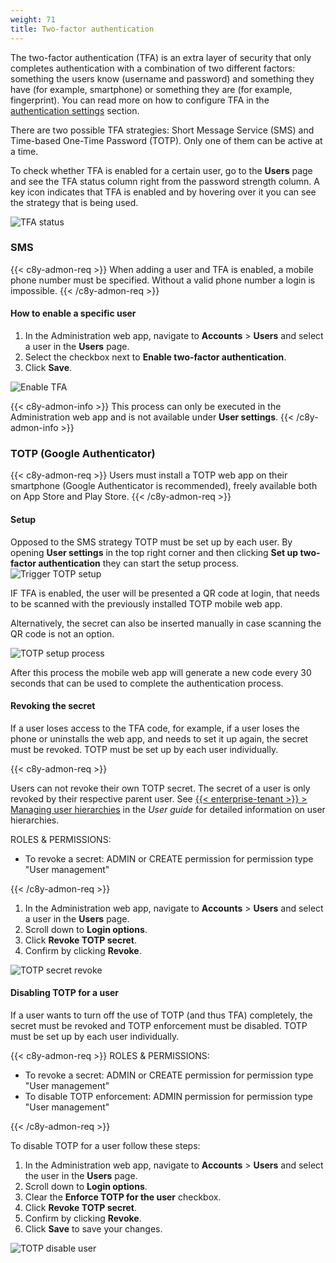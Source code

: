 ```yaml
---
weight: 71
title: Two-factor authentication
---
```


The two-factor authentication (TFA) is an extra layer of security that only completes authentication with a combination of two different factors: something the users know (username and password) and something they have (for example, smartphone) or something they are (for example, fingerprint). You can read more on how to configure TFA in the [authentication settings](/users-guide/administration/#authentication) section.

There are two possible TFA strategies: Short Message Service (SMS) and Time-based One-Time Password (TOTP). Only one of them can be active at a time.

To check whether TFA is enabled for a certain user, go to the **Users** page and see the TFA status column right from the password strength column. A key icon indicates that TFA is enabled and by hovering over it you can see the strategy that is being used.

![TFA status](/images/users-guide/Administration/admin-tfa-sms.png)

### SMS

{{< c8y-admon-req >}}
When adding a user and TFA is enabled, a mobile phone number must be specified. Without a valid phone number a login is impossible.
{{< /c8y-admon-req >}}

#### How to enable a specific user

1. In the Administration web app, navigate to **Accounts** > **Users** and select a user in the **Users** page.
2. Select the checkbox next to **Enable two-factor authentication**.
3. Click **Save**.

![Enable TFA](/images/users-guide/Administration/admin-user-enable-tfa-1.png)

{{< c8y-admon-info >}}
This process can only be executed in the Administration web app and is not available under **User settings**.
{{< /c8y-admon-info >}}

### TOTP (Google Authenticator)

{{< c8y-admon-req >}}
Users must install a TOTP web app on their smartphone (Google Authenticator is recommended), freely available both on App Store and Play Store.
{{< /c8y-admon-req >}}

#### Setup

Opposed to the SMS strategy TOTP must be set up by each user. By opening **User settings** in the top right corner and then clicking **Set up two-factor authentication** they can start the setup process.
![Trigger TOTP setup](/images/users-guide/Administration/admin-user-enable-tfa-2.png)

IF TFA is enabled, the user will be presented a QR code at login, that needs to be scanned with the previously installed TOTP mobile web app.

Alternatively, the secret can also be inserted manually in case scanning the QR code is not an option.

![TOTP setup process](/images/users-guide/Administration/admin-user-tfa-setup.png)

After this process the mobile web app will generate a new code every 30 seconds that can be used to complete the authentication process.

#### Revoking the secret

If a user loses access to the TFA code, for example, if a user loses the phone or uninstalls the web app, and needs to set it up again, the secret must be revoked.
TOTP must be set up by each user individually.

{{< c8y-admon-req >}}

Users can not revoke their own TOTP secret. The secret of a user is only revoked by their respective parent user.
See [{{< enterprise-tenant >}} > Managing user hierarchies](/users-guide/enterprise-tenant/#user-hierarchies) in the _User guide_ for detailed information on user hierarchies.

ROLES & PERMISSIONS:

- To revoke a secret: ADMIN or CREATE permission for permission type "User management"

{{< /c8y-admon-req >}}

1. In the Administration web app, navigate to **Accounts** > **Users** and select a user in the **Users** page.
2. Scroll down to **Login options**.
3. Click **Revoke TOTP secret**.
4. Confirm by clicking **Revoke**.

![TOTP secret revoke](/images/users-guide/Administration/admin-user-totp-revoke.png)

#### Disabling TOTP for a user

If a user wants to turn off the use of TOTP (and thus TFA) completely, the secret must be revoked and TOTP enforcement must be disabled.
TOTP must be set up by each user individually.

{{< c8y-admon-req >}}
ROLES & PERMISSIONS:

- To revoke a secret: ADMIN or CREATE permission for permission type "User management"
- To disable TOTP enforcement: ADMIN permission for permission type "User management"

{{< /c8y-admon-req >}}

To disable TOTP for a user follow these steps:

1. In the Administration web app, navigate to **Accounts** > **Users** and select the user in the **Users** page.
2. Scroll down to **Login options**.
3. Clear the **Enforce TOTP for the user** checkbox.
4. Click **Revoke TOTP secret**.
5. Confirm by clicking **Revoke**.
6. Click **Save** to save your changes.

![TOTP disable user](/images/users-guide/Administration/admin-user-totp-disable.png)
